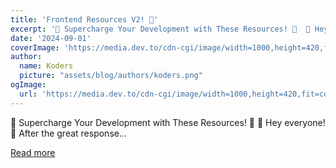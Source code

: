 ```yaml
---
title: 'Frontend Resources V2! 🚀'
excerpt: '🚀 Supercharge Your Development with These Resources! 🚀  👋 Hey everyone! 👋  After the great response...'
date: '2024-09-01'
coverImage: 'https://media.dev.to/cdn-cgi/image/width=1000,height=420,fit=cover,gravity=auto,format=auto/https%3A%2F%2Fdev-to-uploads.s3.amazonaws.com%2Fuploads%2Farticles%2F0lpyfgsc8iscgu2jwxny.png'
author:
  name: Koders
  picture: "assets/blog/authors/koders.png"
ogImage:
  url: 'https://media.dev.to/cdn-cgi/image/width=1000,height=420,fit=cover,gravity=auto,format=auto/https%3A%2F%2Fdev-to-uploads.s3.amazonaws.com%2Fuploads%2Farticles%2F0lpyfgsc8iscgu2jwxny.png'
---
```


🚀 Supercharge Your Development with These Resources! 🚀  👋 Hey everyone! 👋  After the great response...

[Read more](https://dev.to/miguelrodriguezp99/frontend-resources-v2-57mj)
